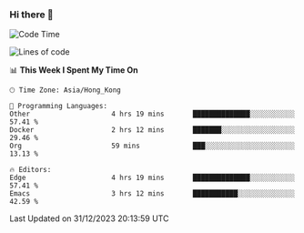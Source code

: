 ### Hi there 👋

<!--
**nicehiro/nicehiro** is a ✨ _special_ ✨ repository because its `README.md` (this file) appears on your GitHub profile.

Here are some ideas to get you started:

- 🔭 I’m currently working on ...
- 🌱 I’m currently learning ...
- 👯 I’m looking to collaborate on ...
- 🤔 I’m looking for help with ...
- 💬 Ask me about ...
- 📫 How to reach me: ...
- 😄 Pronouns: ...
- ⚡ Fun fact: ...
-->

<!--START_SECTION:waka-->
![Code Time](http://img.shields.io/badge/Code%20Time-182%20hrs%202%20mins-blue)

![Lines of code](https://img.shields.io/badge/From%20Hello%20World%20I%27ve%20Written-2.6%20million%20lines%20of%20code-blue)

📊 **This Week I Spent My Time On** 

```text
🕑︎ Time Zone: Asia/Hong_Kong

💬 Programming Languages: 
Other                    4 hrs 19 mins       ██████████████░░░░░░░░░░░   57.41 % 
Docker                   2 hrs 12 mins       ███████░░░░░░░░░░░░░░░░░░   29.46 % 
Org                      59 mins             ███░░░░░░░░░░░░░░░░░░░░░░   13.13 % 

🔥 Editors: 
Edge                     4 hrs 19 mins       ██████████████░░░░░░░░░░░   57.41 % 
Emacs                    3 hrs 12 mins       ███████████░░░░░░░░░░░░░░   42.59 % 
```


 Last Updated on 31/12/2023 20:13:59 UTC
<!--END_SECTION:waka-->
